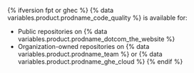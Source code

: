 {% ifversion fpt or ghec %}
{% data variables.product.prodname_code_quality %} is available for:
* Public repositories on {% data variables.product.prodname_dotcom_the_website %}
* Organization-owned repositories on {% data variables.product.prodname_team %} or {% data variables.product.prodname_ghe_cloud %}
{% endif %}
